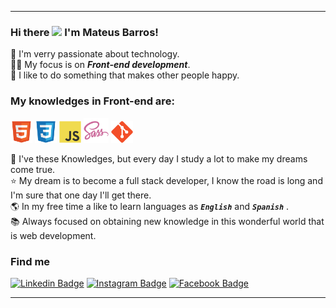 ***
### Hi there <img src="https://raw.githubusercontent.com/kaueMarques/kaueMarques/master/hi.gif" width="30px"> I'm **Mateus Barros!**

💜 I'm verry passionate about technology. <br>
👨‍💻 My focus is on *__Front-end development__*. <br>
🤩 I like to do something that makes other people happy. </br>

### My knowledges in Front-end are:

<code><img src="https://raw.githubusercontent.com/devicons/devicon/master/icons/html5/html5-original.svg" width="35"/></code>
<code><img src="https://raw.githubusercontent.com/devicons/devicon/master/icons/css3/css3-original.svg" width="35"/></code>
<code><img src="https://raw.githubusercontent.com/devicons/devicon/master/icons/javascript/javascript-original.svg" width="35"/></code>
<code><img src="https://raw.githubusercontent.com/devicons/devicon/master/icons/sass/sass-original.svg" width="40"></code>
<code><img src="https://raw.githubusercontent.com/devicons/devicon/master/icons/git/git-original.svg" width="35"></code>

🚀 I've these Knowledges, but every day I study a lot to make my dreams come true. <br>
⭐ My dream is to become a full stack developer, I know the road is long and I'm sure that one day I'll get there. <br>
🌎 In my free time a like to learn languages as **_`English`_** and **_`Spanish`_** . <br>
📚 Always focused on obtaining new knowledge in this wonderful world that is web development. <br>

### Find me

[![Linkedin Badge](https://img.shields.io/badge/-Linkedin-blue?style=flat-square&logo=Linkedin&logoColor=white&link=https://www.linkedin.com/in/mateus-barros-a7a78b159/)](https://www.linkedin.com/in/mateus-barros-a7a78b159/)
[![Instagram Badge](https://img.shields.io/badge/-Instagram-b5179e?style=flat-square&logo=Instagram&logoColor=white&link=https://www.linkedin.com/in/mateus-barros-a7a78b159/)](https://www.instagram.com/mattews20barros/)
[![Facebook Badge](https://img.shields.io/badge/-Facebook-0d41e1?style=flat-square&logo=Facebook&logoColor=white&link=https://www.facebook.com/Mateus-Barros/)](https://www.facebook.com/MateusSylwa/)
***
